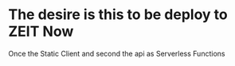 # The desire is this to be deploy to ZEIT Now

Once the Static Client and second the api as Serverless Functions
